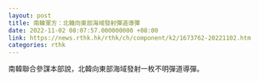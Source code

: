 ```yaml
---
layout: post
title: 南韓軍方：北韓向東部海域發射彈道導彈
date: 2022-11-02 08:07:57.000000000 +08:00
link: https://news.rthk.hk/rthk/ch/component/k2/1673762-20221102.htm
categories: rthk
---
```


南韓聯合參謀本部說，北韓向東部海域發射一枚不明彈道導彈。
